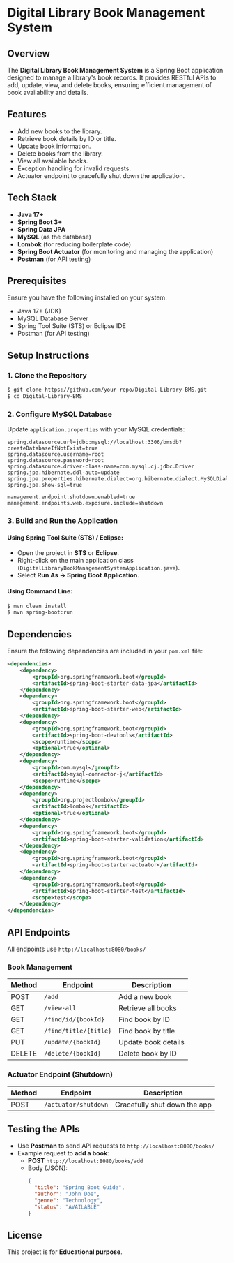 # Digital Library Book Management System

## Overview
The **Digital Library Book Management System** is a Spring Boot application designed to manage a library's book records. It provides RESTful APIs to add, update, view, and delete books, ensuring efficient management of book availability and details.

## Features
- Add new books to the library.
- Retrieve book details by ID or title.
- Update book information.
- Delete books from the library.
- View all available books.
- Exception handling for invalid requests.
- Actuator endpoint to gracefully shut down the application.

## Tech Stack
- **Java 17+**
- **Spring Boot 3+**
- **Spring Data JPA**
- **MySQL** (as the database)
- **Lombok** (for reducing boilerplate code)
- **Spring Boot Actuator** (for monitoring and managing the application)
- **Postman** (for API testing)

## Prerequisites
Ensure you have the following installed on your system:
- Java 17+ (JDK)
- MySQL Database Server
- Spring Tool Suite (STS) or Eclipse IDE
- Postman (for API testing)

## Setup Instructions
### 1. Clone the Repository
```sh
$ git clone https://github.com/your-repo/Digital-Library-BMS.git
$ cd Digital-Library-BMS
```

### 2. Configure MySQL Database
Update `application.properties` with your MySQL credentials:
```properties
spring.datasource.url=jdbc:mysql://localhost:3306/bmsdb?createDatabaseIfNotExist=true
spring.datasource.username=root
spring.datasource.password=root
spring.datasource.driver-class-name=com.mysql.cj.jdbc.Driver
spring.jpa.hibernate.ddl-auto=update
spring.jpa.properties.hibernate.dialect=org.hibernate.dialect.MySQLDialect
spring.jpa.show-sql=true

management.endpoint.shutdown.enabled=true
management.endpoints.web.exposure.include=shutdown
```

### 3. Build and Run the Application
#### Using Spring Tool Suite (STS) / Eclipse:
- Open the project in **STS** or **Eclipse**.
- Right-click on the main application class (`DigitalLibraryBookManagementSystemApplication.java`).
- Select **Run As → Spring Boot Application**.

#### Using Command Line:
```sh
$ mvn clean install
$ mvn spring-boot:run
```

## Dependencies
Ensure the following dependencies are included in your `pom.xml` file:
```xml
<dependencies>
    <dependency>
        <groupId>org.springframework.boot</groupId>
        <artifactId>spring-boot-starter-data-jpa</artifactId>
    </dependency>
    <dependency>
        <groupId>org.springframework.boot</groupId>
        <artifactId>spring-boot-starter-web</artifactId>
    </dependency>
    <dependency>
        <groupId>org.springframework.boot</groupId>
        <artifactId>spring-boot-devtools</artifactId>
        <scope>runtime</scope>
        <optional>true</optional>
    </dependency>
    <dependency>
        <groupId>com.mysql</groupId>
        <artifactId>mysql-connector-j</artifactId>
        <scope>runtime</scope>
    </dependency>
    <dependency>
        <groupId>org.projectlombok</groupId>
        <artifactId>lombok</artifactId>
        <optional>true</optional>
    </dependency>
    <dependency>
        <groupId>org.springframework.boot</groupId>
        <artifactId>spring-boot-starter-validation</artifactId>
    </dependency>
    <dependency>
        <groupId>org.springframework.boot</groupId>
        <artifactId>spring-boot-starter-actuator</artifactId>
    </dependency>
    <dependency>
        <groupId>org.springframework.boot</groupId>
        <artifactId>spring-boot-starter-test</artifactId>
        <scope>test</scope>
    </dependency>
</dependencies>
```

## API Endpoints
All endpoints use `http://localhost:8080/books/`

### Book Management
| Method | Endpoint                    | Description                     |
|--------|-----------------------------|---------------------------------|
| POST   | `/add`                      | Add a new book                 |
| GET    | `/view-all`                 | Retrieve all books              |
| GET    | `/find/id/{bookId}`         | Find book by ID                 |
| GET    | `/find/title/{title}`       | Find book by title              |
| PUT    | `/update/{bookId}`          | Update book details             |
| DELETE | `/delete/{bookId}`          | Delete book by ID               |

### Actuator Endpoint (Shutdown)
| Method | Endpoint                  | Description                   |
|--------|---------------------------|-------------------------------|
| POST   | `/actuator/shutdown`      | Gracefully shut down the app  |

## Testing the APIs
- Use **Postman** to send API requests to `http://localhost:8080/books/`
- Example request to **add a book**:
  - **POST** `http://localhost:8080/books/add`
  - Body (JSON):
    ```json
    {
      "title": "Spring Boot Guide",
      "author": "John Doe",
      "genre": "Technology",
      "status": "AVAILABLE"
    }
    ```

## License
This project is for **Educational purpose**.